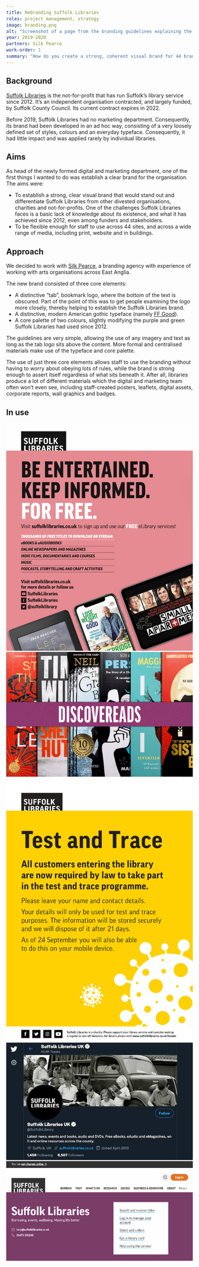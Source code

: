 ```yaml
---
title: Rebranding Suffolk Libraries
roles: project management, strategy
image: branding.png
alt: "Screenshot of a page from the branding guidelines explaining the logo."
year: 2019-2020
partners: Silk Pearce
work-order: 1
summary: "How do you create a strong, coherent visual brand for 44 branches, numerous projects and lots of online and printed materials?"
---
```


## Background

[Suffolk Libraries](https://www.suffolklibraries.co.uk/) is the not-for-profit that has run Suffolk’s library service since 2012. It’s an independent organisation contracted, and largely funded, by Suffolk County Council. Its current contract expires in 2022.

Before 2019, Suffolk Libraries had no marketing department. Consequently, its brand had been developed in an ad hoc way, consisting of a very loosely defined set of styles, colours and an everyday typeface. Consequently, it had little impact and was applied rarely by individual libraries.

## Aims

As head of the newly formed digital and marketing department, one of the first things I wanted to do was establish a clear brand for the organisation. The aims were:

- To establish a strong, clear visual brand that would stand out and differentiate Suffolk Libraries from other divested organisations, charities and not-for-profits. One of the challenges Suffolk Libraries faces is a basic lack of knowledge about its existence, and what it has achieved since 2012, even among funders and stakeholders.
- To be flexible enough for staff to use across 44 sites, and across a wide range of media, including print, website and in buildings.

## Approach

We decided to work with [Silk Pearce](https://www.silkpearce.com/), a branding agency with experience of working with arts organisations across East Anglia.

The new brand consisted of three core elements:

- A distinctive “tab”, bookmark logo, where the bottom of the text is obscured. Part of the point of this was to get people examining the logo more closely, thereby helping to establish the Suffolk Libraries brand.
- A distinctive, modern American gothic typeface (namely [FF Good](https://www.fontshop.com/families/ff-good)).
- A core palette of two colours, slightly modifying the purple and green Suffolk Libraries had used since 2012.

The guidelines are very simple, allowing the use of any imagery and text as long as the tab logo sits above the content. More formal and centralised materials make use of the typeface and core palette.

The use of just three core elements allows staff to use the branding without having to worry about obeying lots of rules, while the brand is strong enough to assert itself regardless of what sits beneath it. After all, libraries produce a lot of different materials which the digital and marketing team often won’t even see, including staff-created posters, leaflets, digital assets, corporate reports, wall graphics and badges.

## In use

<img class="db pa0 mv3 center" alt="A Suffolk Libraries advert for its elibrary services." src="/images/branding-advert.jpg">

<img class="db pa0 mv3 center" alt="The Discovereads promotion." src="/images/sl-discovereads.jpg">

<img class="db pa0 mv3 center" alt="A test and trace poster." src="/images/test-and-trace.jpg">

<img class="db pa0 mv3 center" alt="The Suffolk Libraries Twitter page." src="/images/sl-twitter.jpg">

<img class="db pa0 mv3 center" alt="The Suffolk Libraries website." src="/images/sl-website.jpg">
